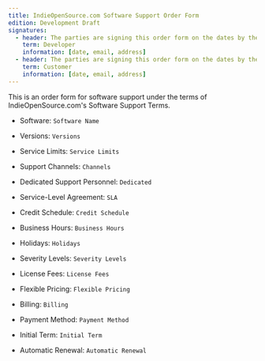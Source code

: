 ```yaml
---
title: IndieOpenSource.com Software Support Order Form
edition: Development Draft
signatures:
  - header: The parties are signing this order form on the dates by their signatures.
    term: Developer
    information: [date, email, address]
  - header: The parties are signing this order form on the dates by their signatures.
    term: Customer
    information: [date, email, address]
---
```


This is an order form for software support under the terms of IndieOpenSource.com's Software Support Terms.

- Software:  `Software Name`

- Versions:  `Versions`

- Service Limits:  `Service Limits`

- Support Channels:  `Channels`

- Dedicated Support Personnel:  `Dedicated`

- Service-Level Agreement:  `SLA`

- Credit Schedule:  `Credit Schedule`

- Business Hours:  `Business Hours`

- Holidays:  `Holidays`

- Severity Levels:  `Severity Levels`

- License Fees:  `License Fees`

- Flexible Pricing:  `Flexible Pricing`

- Billing:  `Billing`

- Payment Method:  `Payment Method`

- Initial Term:  `Initial Term`

- Automatic Renewal: `Automatic Renewal`

